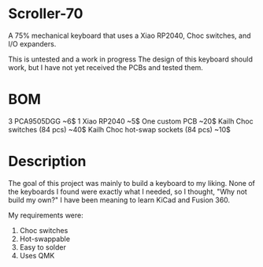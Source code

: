 # Scroller-70
A 75% mechanical keyboard that uses a Xiao RP2040, Choc switches, and I/O expanders.

This is untested and a work in progress
The design of this keyboard should work, but I have not yet received the PCBs and tested them.

# BOM
3 PCA9505DGG ~6$
1 Xiao RP2040 ~5$
One custom PCB ~20$
Kailh Choc switches (84 pcs) ~40$
Kailh Choc hot-swap sockets (84 pcs) ~10$
# Description
The goal of this project was mainly to build a keyboard to my liking. None of the keyboards I found were exactly what I needed, so I thought, "Why not build my own?" I have been meaning to learn KiCad and Fusion 360.

My requirements were:

1. Choc switches
2. Hot-swappable
3. Easy to solder
4. Uses QMK
